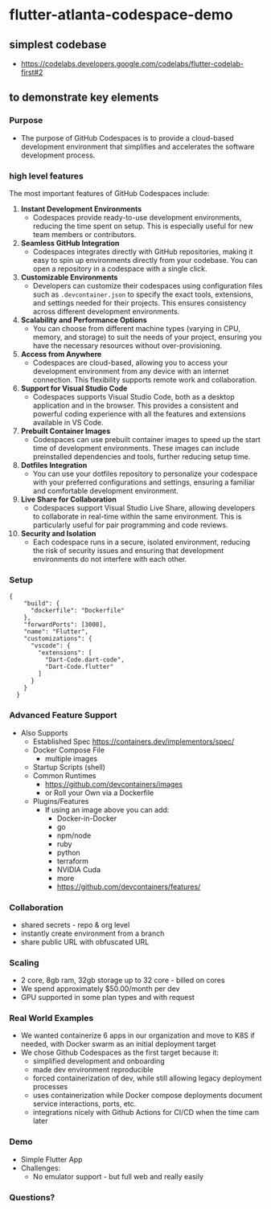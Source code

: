 # flutter-atlanta-codespace-demo

## simplest codebase

* https://codelabs.developers.google.com/codelabs/flutter-codelab-first#2

## to demonstrate key elements

### Purpose

* The purpose of GitHub Codespaces is to provide a cloud-based development environment that simplifies and accelerates the software development process.

### high level features

The most important features of GitHub Codespaces include:

1. **Instant Development Environments**
    - Codespaces provide ready-to-use development environments, reducing the time spent on setup. This is especially useful for new team members or contributors.
3. **Seamless GitHub Integration**
    - Codespaces integrates directly with GitHub repositories, making it easy to spin up environments directly from your codebase. You can open a repository in a codespace with a single click.
4. **Customizable Environments**
    - Developers can customize their codespaces using configuration files such as `.devcontainer.json` to specify the exact tools, extensions, and settings needed for their projects. This ensures consistency across different development environments.
6. **Scalability and Performance Options**
    - You can choose from different machine types (varying in CPU, memory, and storage) to suit the needs of your project, ensuring you have the necessary resources without over-provisioning.
8. **Access from Anywhere**
    - Codespaces are cloud-based, allowing you to access your development environment from any device with an internet connection. This flexibility supports remote work and collaboration.
10. **Support for Visual Studio Code**
    - Codespaces supports Visual Studio Code, both as a desktop application and in the browser. This provides a consistent and powerful coding experience with all the features and extensions available in VS Code.
12. **Prebuilt Container Images**
    - Codespaces can use prebuilt container images to speed up the start time of development environments. These images can include preinstalled dependencies and tools, further reducing setup time.
13. **Dotfiles Integration**
    - You can use your dotfiles repository to personalize your codespace with your preferred configurations and settings, ensuring a familiar and comfortable development environment.
14. **Live Share for Collaboration**
    - Codespaces support Visual Studio Live Share, allowing developers to collaborate in real-time within the same environment. This is particularly useful for pair programming and code reviews.
15. **Security and Isolation**
    - Each codespace runs in a secure, isolated environment, reducing the risk of security issues and ensuring that development environments do not interfere with each other.

### Setup

```
{
    "build": {
      "dockerfile": "Dockerfile"
    },
    "forwardPorts": [3000],
    "name": "Flutter",
    "customizations": {
      "vscode": {
        "extensions": [
          "Dart-Code.dart-code",
          "Dart-Code.flutter"
        ]
      }
    }
  }
```

### Advanced Feature Support

* Also Supports
    * Established Spec https://containers.dev/implementors/spec/
    * Docker Compose File
      * multiple images
    * Startup Scripts (shell)
    * Common Runtimes
      * https://github.com/devcontainers/images
      * or Roll your Own via a Dockerfile
    * Plugins/Features
      * If using an image above you can add:
        * Docker-in-Docker
        * go
        * npm/node
        * ruby
        * python
        * terraform
        * NVIDIA Cuda
        * more
        * https://github.com/devcontainers/features/

### Collaboration
* shared secrets - repo & org level
* instantly create environment from a branch
* share public URL with obfuscated URL

### Scaling

* 2 core, 8gb ram, 32gb storage up to 32 core - billed on cores
* We spend approximately $50.00/month per dev
* GPU supported in some plan types and with request

### Real World Examples

* We wanted containerize 6 apps in our organization and move to K8S if needed, with Docker swarm as an initial deployment target
* We chose Github Codespaces as the first target because it:
   * simplified development and onboarding
   * made dev environment reproducible
   * forced containerization of dev, while still allowing legacy deployment processes
   * uses containerization while Docker compose deployments document service interactions, ports, etc.
   * integrations nicely with Github Actions for CI/CD when the time cam later
 
### Demo

* Simple Flutter App
* Challenges:
   * No emulator support - but full web and really easily
 
### Questions?

  
       
